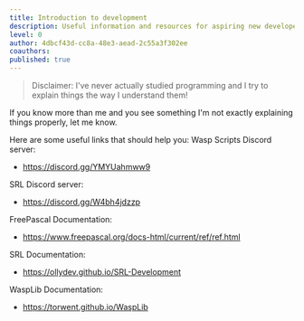 ```yaml
---
title: Introduction to development
description: Useful information and resources for aspiring new developers that want to learn how to code for Simba
level: 0
author: 4dbcf43d-cc8a-48e3-aead-2c55a3f302ee
coauthors: 
published: true
---
```


> Disclaimer: I've never actually studied programming and I try to explain things the way I understand them!

If you know more than me and you see something I'm not exactly explaining things properly, let me know.

Here are some useful links that should help you:
 Wasp Scripts Discord server:
- https://discord.gg/YMYUahmww9
 
SRL Discord server:
- https://discord.gg/W4bh4jdzzp

 FreePascal Documentation:
- https://www.freepascal.org/docs-html/current/ref/ref.html
 
SRL Documentation:
- https://ollydev.github.io/SRL-Development
 
WaspLib Documentation:
- https://torwent.github.io/WaspLib